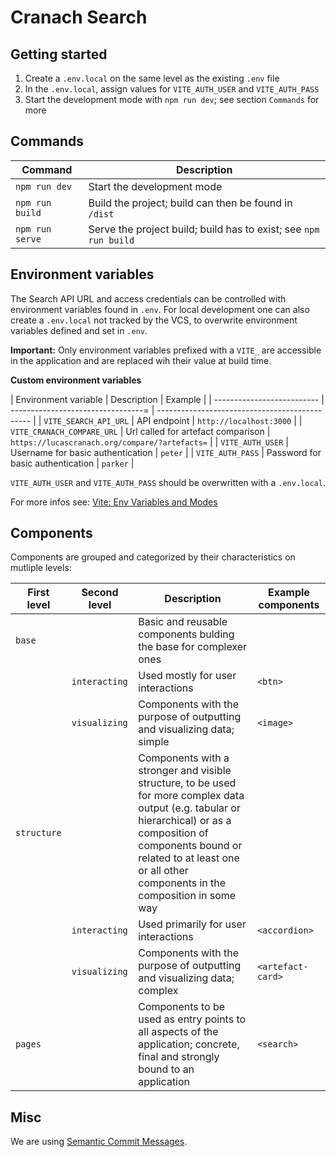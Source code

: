 # Cranach Search

## Getting started

1. Create a `.env.local` on the same level as the existing `.env` file
2. In the `.env.local`, assign values for `VITE_AUTH_USER` and `VITE_AUTH_PASS`
3. Start the development mode with `npm run dev`; see section `Commands` for more

## Commands

| Command         | Description                                                  |
| --------------- | ------------------------------------------------------------ |
| `npm run dev`   | Start the development mode                                   |
| `npm run build` | Build the project; build can then be found in `/dist`        |
| `npm run serve` | Serve the project build; build has to exist; see `npm run build` |


## Environment variables

The Search API URL and access credentials can be controlled with environment variables found in `.env`.
For local development one can also create a `.env.local` not tracked by the VCS, to overwrite environment variables defined and set in `.env`.


**Important:** Only environment variables prefixed with a `VITE_` are accessible in the application and are replaced wih their value at build time.



**Custom environment variables**

| Environment variable       | Description                        | Example                                        |
| -------------------------- | ---------------------------------= | ---------------------------------------------- |
| `VITE_SEARCH_API_URL`      | API endpoint                       | `http://localhost:3000`                        |
| `VITE_CRANACH_COMPARE_URL` | Url called for artefact comparison | `https://lucascranach.org/compare/?artefacts=` |
| `VITE_AUTH_USER`           | Username for basic authentication  | `peter`                                        |
| `VITE_AUTH_PASS`           | Password for basic authentication  | `parker`                                       |


`VITE_AUTH_USER` and `VITE_AUTH_PASS` should be overwritten with a `.env.local`.

For more infos see: [Vite: Env Variables and Modes](https://vitejs.dev/guide/env-and-mode.html)


## Components

Components are grouped and categorized by their characteristics on mutliple levels:



| First level | Second level  | Description                                                  | Example components |
| ----------- | ------------- | ------------------------------------------------------------ | ------------------ |
| `base`      |               | Basic and reusable  components bulding the base for complexer ones |                    |
|             | `interacting` | Used mostly for user interactions                            | `<btn>`            |
|             | `visualizing` | Components with the purpose of outputting and visualizing data; simple | `<image>`          |
| `structure` |               | Components with a stronger and visible structure, to be used for more complex data output (e.g. tabular or hierarchical) or as a composition of components bound or related to at least one or all other components in the composition in some way |                    |
|             | `interacting` | Used primarily for user interactions                         | `<accordion>`      |
|             | `visualizing` | Components with the purpose of outputting and visualizing data; complex | `<artefact-card>`  |
| `pages`     |               | Components to be used as entry points to all aspects of the application; concrete, final and strongly bound to an application | `<search>`         |


## Misc

We are using [Semantic Commit Messages](https://gist.github.com/joshbuchea/6f47e86d2510bce28f8e7f42ae84c716).
